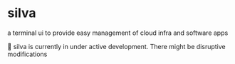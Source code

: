 # silva
a terminal ui to provide easy management of cloud infra and software apps

:construction: silva is currently in under active development. There might be disruptive modifications


